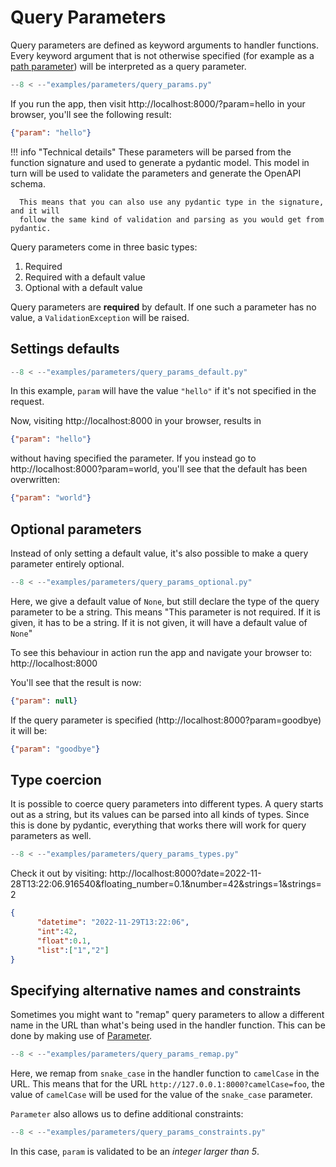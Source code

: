 # Query Parameters

Query parameters are defined as keyword arguments to handler functions. Every keyword argument
that is not otherwise specified (for example as a [path parameter](usage/3-parameters/0-path-parameters/))
will be interpreted as a query parameter.

```python
--8 < --"examples/parameters/query_params.py"
```

If you run the app, then visit http://localhost:8000/?param=hello in your browser,
you'll see the following result:

```json
{"param": "hello"}
```

!!! info "Technical details"
      These parameters will be parsed from the function signature and used to generate a pydantic model.
      This model in turn will be used to validate the parameters and generate the OpenAPI schema.

      This means that you can also use any pydantic type in the signature, and it will
      follow the same kind of validation and parsing as you would get from pydantic.

Query parameters come in three basic types:

1. Required
2. Required with a default value
3. Optional with a default value

Query parameters are **required** by default. If one such a parameter has no value,
a `ValidationException` will be raised.

## Settings defaults

```python
--8 < --"examples/parameters/query_params_default.py"
```

In this example, `param` will have the value `"hello"` if it's not specified in the request.

Now, visiting http://localhost:8000 in your browser, results in

```json
{"param": "hello"}
```

without having specified the parameter. If you instead go to http://localhost:8000?param=world,
you'll see that the default has been overwritten:

```json
{"param": "world"}
```


## Optional parameters

Instead of only setting a default value, it's also possible to make a query parameter
entirely optional.

```python
--8 < --"examples/parameters/query_params_optional.py"
```

Here, we give a default value of `None`, but still declare the type of the query parameter
to be a string. This means "This parameter is not required. If it is given, it has to be a string.
If it is not given, it will have a default value of `None`"

To see this behaviour in action run the app and navigate your browser to: http://localhost:8000

You'll see that the result is now:

```json
{"param": null}
```

If the query parameter is specified (http://localhost:8000?param=goodbye) it will be:

```json
{"param": "goodbye"}
```

## Type coercion

It is possible to coerce query parameters into different types. A query starts out as a string,
but its values can be parsed into all kinds of types. Since this is done by pydantic,
everything that works there will work for query parameters as well.


```python
--8 < --"examples/parameters/query_params_types.py"
```

Check it out by visiting: http://localhost:8000?date=2022-11-28T13:22:06.916540&floating_number=0.1&number=42&strings=1&strings=2

```json
{
      "datetime": "2022-11-29T13:22:06",
      "int":42,
      "float":0.1,
      "list":["1","2"]
}
```


## Specifying alternative names and constraints

Sometimes you might want to "remap" query parameters to allow a different name in the URL
than what's being used in the handler function. This can be done by making use of [Parameter](reference/params/0-parameter/).

```python
--8 < --"examples/parameters/query_params_remap.py"
```

Here, we remap from `snake_case` in the handler function to `camelCase` in the URL.
This means that for the URL `http://127.0.0.1:8000?camelCase=foo`, the value of `camelCase`
will be used for the value of the `snake_case` parameter.

`Parameter` also allows us to define additional constraints:

```python
--8 < --"examples/parameters/query_params_constraints.py"
```

In this case, `param` is validated to be an _integer larger than 5_.
